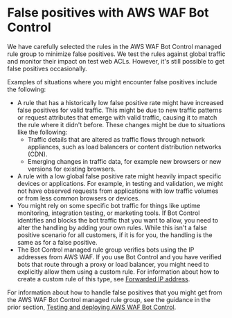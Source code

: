 # False positives with AWS WAF Bot Control<a name="waf-bot-control-false-positives"></a>

We have carefully selected the rules in the AWS WAF Bot Control managed rule group to minimize false positives\. We test the rules against global traffic and monitor their impact on test web ACLs\. However, it's still possible to get false positives occasionally\. 

Examples of situations where you might encounter false positives include the following: 
+ A rule that has a historically low false positive rate might have increased false positives for valid traffic\. This might be due to new traffic patterns or request attributes that emerge with valid traffic, causing it to match the rule where it didn't before\. These changes might be due to situations like the following:
  + Traffic details that are altered as traffic flows through network appliances, such as load balancers or content distribution networks \(CDN\)\.
  + Emerging changes in traffic data, for example new browsers or new versions for existing browsers\.
+ A rule with a low global false positive rate might heavily impact specific devices or applications\. For example, in testing and validation, we might not have observed requests from applications with low traffic volumes or from less common browsers or devices\. 
+ You might rely on some specific bot traffic for things like uptime monitoring, integration testing, or marketing tools\. If Bot Control identifies and blocks the bot traffic that you want to allow, you need to alter the handling by adding your own rules\. While this isn't a false positive scenario for all customers, if it is for you, the handling is the same as for a false positive\. 
+ The Bot Control managed rule group verifies bots using the IP addresses from AWS WAF\. If you use Bot Control and you have verified bots that route through a proxy or load balancer, you might need to explicitly allow them using a custom rule\. For information about how to create a custom rule of this type, see [Forwarded IP address](waf-rule-statement-forwarded-ip-address.md)\. 

For information about how to handle false positives that you might get from the AWS WAF Bot Control managed rule group, see the guidance in the prior section, [Testing and deploying AWS WAF Bot Control](waf-bot-control-deploying.md)\.